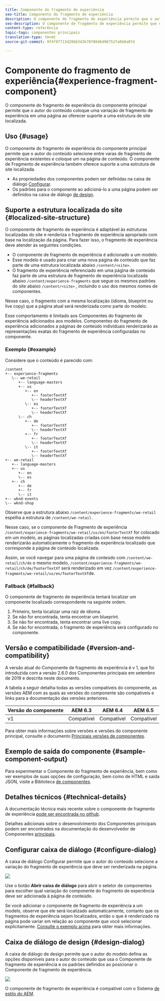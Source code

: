 ```yaml
---
title: Componente do fragmento de experiência
seo-title: Componente do fragmento de experiência
description: O componente de fragmento de experiência permite que o autor do conteúdo adicione uma variação de fragmento de experiência a uma página.
seo-description: O componente de fragmento de experiência permite que o autor do conteúdo adicione uma variação de fragmento de experiência a uma página.
content-type: referência
topic-tags: componentes principais
translation-type: tm+mt
source-git-commit: 9f4f97713d20b6343b78f8046d96752fa0b0a07d

---
```



# Componente do fragmento de experiência{#experience-fragment-component}

O componente do fragmento de experiência do componente principal permite que o autor do conteúdo coloque uma variação de fragmento de experiência em uma página ao oferecer suporte a uma estrutura de site localizada.

## Uso {#usage}

O componente do fragmento de experiência do componente principal permite que o autor do conteúdo selecione entre varas de fragmento de experiência existentes e coloque um na página de conteúdo. O componente de Fragmento de experiência também oferece suporte a uma estrutura de site localizada.

* As propriedades dos componentes podem ser definidas na caixa de diálogo [Configurar](#configure-dialog).
* Os padrões para o componente ao adicioná-lo a uma página podem ser definidos na caixa de diálogo [de design](#design-dialog).

## Suporte a estrutura localizada do site {#localized-site-structure}

O componente de fragmento de experiência é adaptável às estruturas localizadas do site e renderiza o fragmento de experiência apropriado com base na localização da página. Para fazer isso, o fragmento de experiência deve atender às seguintes condições.

* O componente de fragmento de experiência é adicionado a um modelo.
* Esse modelo é usado para criar uma nova página de conteúdo que faz parte de uma estrutura localizada abaixo `/content/<site>`.
* O fragmento de experiência referenciado em uma página de conteúdo faz parte de uma estrutura de fragmento de experiência localizada abaixo `/content/experience-fragments` que segue os mesmos padrões do site abaixo `/content/<site>` , incluindo o uso dos mesmos nomes de componentes.

Nesse caso, o fragmento com a mesma localização (idioma, blueprint ou live copy) que a página atual será renderizada como parte do modelo.

Esse comportamento é limitado aos Componentes do fragmento de experiência adicionados aos modelos. Componentes do fragmento de experiência adicionados a páginas de conteúdo individuais renderizarão as representações exatas do fragmento de experiência configuradas no componente.

### Exemplo {#example}

Considere que o conteúdo é parecido com:

```
/content
+-- experience-fragments
   \-- we-retail
      +-- language-masters
      +-- us
         +-- en
            +-- footerTextXf
            \-- headerTextXf
         \-- es
            +-- footerTextXf
            \-- headerTextXf
      \-- ch
         +-- de
            +-- footerTextXf
            \-- headerTextXf
         +-- fr
            +-- footerTextXf
            \-- headerTextXf
         \-- it
            +-- footerTextXf
            \-- headerTextXf
+-- we-retail
   +-- language-masters
   +-- us
      +-- en
      \-- es
   +-- ch
      +-- de
      +-- fr
      \-- it
+-- wknd-events
\-- wknd-shop
```

Observe que a estrutura abaixo `/content/experience-fragments/we-retail` espelha a estrutura de `/content/we-retail`.

Nesse caso, se o componente de Fragmento de experiência `/content/experience-fragments/we-retail/us/en/footerTextXf` for colocado em um modelo, as páginas localizadas criadas com base nesse modelo renderizarão automaticamente o fragmento de experiência localizado que corresponde à página de conteúdo localizada.

Assim, se você navegar para uma página de conteúdo com `/content/we-retail/ch/de` o mesmo modelo, `/content/experience-fragments/we-retail/ch/de/footerTextXf` será renderizado em vez `/content/experience-fragments/we-retail/us/en/footerTextXf`de.

### Fallback {#fallback}

O componente de fragmento de experiência tentará localizar um componente localizado correspondente na seguinte ordem.

1. Primeiro, tenta localizar uma raiz de idioma.
1. Se não for encontrada, tenta encontrar um blueprint.
1. Se não for encontrada, tenta encontrar uma live copy.
1. Se não for encontrada, o fragmento de experiência será configurado no componente.

## Versão e compatibilidade {#version-and-compatibility}

A versão atual do Componente de fragmento de experiência é v 1, que foi introduzida com a versão 2.6.0 dos Componentes principais em setembro de 2019 e descrita neste documento.

A tabela a seguir detalha todas as versões compatíveis do componente, as versões AEM com as quais as versões do componente são compatíveis e links para a documentação das versões anteriores.

| Versão do componente | AEM 6.3 | AEM 6.4 | AEM 6.5 |
|--- |--- |--- |---|
| v1 | Compatível | Compatível | Compatível |

Para obter mais informações sobre versões e versões do componente principal, consulte o documento [Principais versões de componentes](versions.md).

## Exemplo de saída do componente {#sample-component-output}

Para experimentar o Componente do fragmento de experiência, bem como ver exemplos de suas opções de configuração, bem como de HTML e saída JSON, visite a Biblioteca [de componentes](http://opensource.adobe.com/aem-core-wcm-components/library/experience-fragment.html).

## Detalhes técnicos {#technical-details}

A documentação técnica mais recente sobre o componente de fragmento de experiência [pode ser encontrada no github](https://github.com/adobe/aem-core-wcm-components/tree/master/content/src/content/jcr_root/apps/core/wcm/components/experience-fragment/v1/experience-fragment).

Detalhes adicionais sobre o desenvolvimento dos Componentes principais podem ser encontrados na documentação do desenvolvedor de Componentes [principais](developing.md).

## Configurar caixa de diálogo {#configure-dialog}

A caixa de diálogo Configurar permite que o autor do conteúdo selecione a variação do fragmento de experiência que deve ser renderizada na página.

![](assets/screen-shot-2019-08-23-10.49.21.png)

Use o botão **Abrir caixa de diálogo** para abrir o seletor de componentes para escolher qual variação do componente do fragmento de experiência deve ser adicionada à página de conteúdo.

Se você adicionar o componente de fragmento de experiência a um modelo, observe que ele será localizado automaticamente, contanto que os fragmentos de experiência sejam localizados, então o que é renderizado na página pode variar em relação ao componente que você selecionar explicitamente. [Consulte o exemplo acima](#example) para obter mais informações.

## Caixa de diálogo de design {#design-dialog}

A caixa de diálogo de design permite que o autor do modelo defina as opções disponíveis para o autor do conteúdo que usa o Componente de fragmento de experiência e os padrões definidos ao posicionar o Componente de fragmento de experiência.

![](assets/screen-shot-2019-08-23-10.48.36.png)

O componente de fragmento de experiência é compatível com o Sistema [de estilo do AEM](authoring.md#component-styling).
